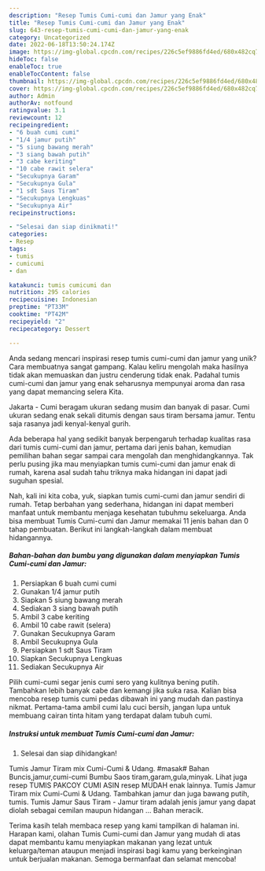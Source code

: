 ```yaml
---
description: "Resep Tumis Cumi-cumi dan Jamur yang Enak"
title: "Resep Tumis Cumi-cumi dan Jamur yang Enak"
slug: 643-resep-tumis-cumi-cumi-dan-jamur-yang-enak
category: Uncategorized
date: 2022-06-18T13:50:24.174Z
image: https://img-global.cpcdn.com/recipes/226c5ef9886fd4ed/680x482cq70/tumis-cumi-cumi-dan-jamur-foto-resep-utama.jpg
hideToc: false
enableToc: true
enableTocContent: false
thumbnail: https://img-global.cpcdn.com/recipes/226c5ef9886fd4ed/680x482cq70/tumis-cumi-cumi-dan-jamur-foto-resep-utama.jpg
cover: https://img-global.cpcdn.com/recipes/226c5ef9886fd4ed/680x482cq70/tumis-cumi-cumi-dan-jamur-foto-resep-utama.jpg
author: Admin
authorAv: notfound
ratingvalue: 3.1
reviewcount: 12
recipeingredient:
- "6 buah cumi cumi"
- "1/4 jamur putih"
- "5 siung bawang merah"
- "3 siang bawah putih"
- "3 cabe keriting"
- "10 cabe rawit selera"
- "Secukupnya Garam"
- "Secukupnya Gula"
- "1 sdt Saus Tiram"
- "Secukupnya Lengkuas"
- "Secukupnya Air"
recipeinstructions:

- "Selesai dan siap dinikmati!"
categories:
- Resep
tags:
- tumis
- cumicumi
- dan

katakunci: tumis cumicumi dan 
nutrition: 295 calories
recipecuisine: Indonesian
preptime: "PT33M"
cooktime: "PT42M"
recipeyield: "2"
recipecategory: Dessert

---
```





Anda sedang mencari inspirasi resep tumis cumi-cumi dan jamur yang unik? Cara membuatnya sangat gampang. Kalau keliru mengolah maka hasilnya tidak akan memuaskan dan justru cenderung tidak enak. Padahal tumis cumi-cumi dan jamur yang enak seharusnya mempunyai aroma dan rasa yang dapat memancing selera Kita.





Jakarta - Cumi beragam ukuran sedang musim dan banyak di pasar. Cumi ukuran sedang enak sekali ditumis dengan saus tiram bersama jamur. Tentu saja rasanya jadi kenyal-kenyal gurih.

Ada beberapa hal yang sedikit banyak berpengaruh terhadap kualitas rasa dari tumis cumi-cumi dan jamur, pertama dari jenis bahan, kemudian pemilihan bahan segar sampai cara mengolah dan menghidangkannya. Tak perlu pusing jika mau menyiapkan tumis cumi-cumi dan jamur enak di rumah, karena asal sudah tahu triknya maka hidangan ini dapat jadi suguhan spesial.






Nah, kali ini kita coba, yuk, siapkan tumis cumi-cumi dan jamur sendiri di rumah. Tetap berbahan yang sederhana, hidangan ini dapat memberi manfaat untuk membantu menjaga kesehatan tubuhmu sekeluarga. Anda bisa membuat Tumis Cumi-cumi dan Jamur memakai 11 jenis bahan dan 0 tahap pembuatan. Berikut ini langkah-langkah dalam membuat hidangannya.

<!--inarticleads1-->

##### Bahan-bahan dan bumbu yang digunakan dalam menyiapkan Tumis Cumi-cumi dan Jamur:

1. Persiapkan 6 buah cumi cumi
1. Gunakan 1/4 jamur putih
1. Siapkan 5 siung bawang merah
1. Sediakan 3 siang bawah putih
1. Ambil 3 cabe keriting
1. Ambil 10 cabe rawit (selera)
1. Gunakan Secukupnya Garam
1. Ambil Secukupnya Gula
1. Persiapkan 1 sdt Saus Tiram
1. Siapkan Secukupnya Lengkuas
1. Sediakan Secukupnya Air


Pilih cumi-cumi segar jenis cumi sero yang kulitnya bening putih. Tambahkan lebih banyak cabe dan kemangi jika suka rasa. Kalian bisa mencoba resep tumis cumi pedas dibawah ini yang mudah dan pastinya nikmat. Pertama-tama ambil cumi lalu cuci bersih, jangan lupa untuk membuang cairan tinta hitam yang terdapat dalam tubuh cumi. 

<!--inarticleads2-->

##### Instruksi untuk membuat Tumis Cumi-cumi dan Jamur:


1. Selesai dan siap dihidangkan!

Tumis Jamur Tiram mix Cumi-Cumi &amp; Udang. #masak# Bahan Buncis,jamur,cumi-cumi Bumbu Saos tiram,garam,gula,minyak. Lihat juga resep TUMIS PAKCOY CUMI ASIN resep MUDAH enak lainnya. Tumis Jamur Tiram mix Cumi-Cumi &amp; Udang. Tambahkan jamur dan juga bawang putih, tumis. Tumis Jamur Saus Tiram - Jamur tiram adalah jenis jamur yang dapat diolah sebagai cemilan maupun hidangan … Bahan meracik. 

Terima kasih telah membaca resep yang kami tampilkan di halaman ini. Harapan kami, olahan Tumis Cumi-cumi dan Jamur yang mudah di atas dapat membantu kamu menyiapkan makanan yang lezat untuk keluarga/teman ataupun menjadi inspirasi bagi kamu yang berkeinginan untuk berjualan makanan. Semoga bermanfaat dan selamat mencoba!
